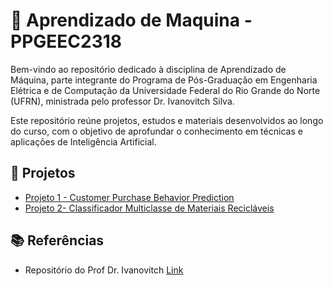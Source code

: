 # 🤖 Aprendizado de Maquina - PPGEEC2318

Bem-vindo ao repositório dedicado à disciplina de Aprendizado de Máquina, parte integrante do Programa de Pós-Graduação em Engenharia Elétrica e de Computação da Universidade Federal do Rio Grande do Norte (UFRN), ministrada pelo professor Dr. Ivanovitch Silva.

Este repositório reúne projetos, estudos e materiais desenvolvidos ao longo do curso, com o objetivo de aprofundar o conhecimento em técnicas e aplicações de Inteligência Artificial.

## 📒 Projetos
- [Projeto 1 - Customer Purchase Behavior Prediction](https://github.com/AdEmanuel/PPGEEC2318/tree/main/Customer%20Purchase%20Behavior%20Prediction)
- [Projeto 2- Classificador Multiclasse de Materiais Recicláveis](https://github.com/AdEmanuel/PPGEEC2318/tree/main/Classificador%20Multiclasse%20de%20Materiais%20Recicl%C3%A1veis)

## 📚 Referências
- Repositório do Prof Dr. Ivanovitch [Link](https://github.com/ivanovitchm/PPGEEC2318)
